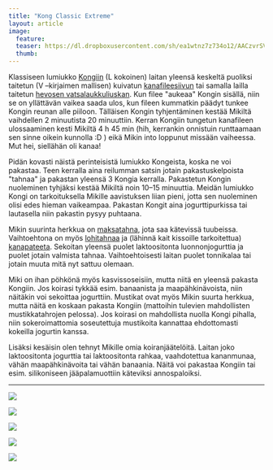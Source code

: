 ```yaml
---
title: "Kong Classic Extreme"
layout: article
image:
  feature:
  teaser: https://dl.dropboxusercontent.com/sh/ea1wtnz7z734o12/AACzvrSVdYBnDKj7SFfTyfA7a/aktivointilelut/kongit/DSC16731-245px.jpg
  thumb:
---
```

Klassiseen lumiukko [Kongiin](http://clk.tradedoubler.com/click?p(240480)a(2526211)g(21401374)url(https://www.mustijamirri.fi/kong-extreme-c69057-1)) (L kokoinen) laitan yleensä keskeltä puoliksi taitetun (V –kirjaimen mallisen) kuivatun [kanafileesiivun](http://clk.tradedoubler.com/click?p(210840)a(2526211)g(19927404)url(http://www.zooplus.fi/shop/koirat/luut/puruliuskat/rocco/171756)) tai samalla lailla taitetun [hevosen vatsalaukkuliuskan](http://clk.tradedoubler.com/click?p(210840)a(2526211)g(19927404)url(http://www.zooplus.fi/shop/koirat/luut/hevosenliha/214068)). Kun filee "aukeaa" Kongin sisällä, niin se on yllättävän vaikea saada ulos, kun fileen kummatkin päädyt tunkee Kongin reunan alle piiloon. Tälläisen Kongin tyhjentäminen kestää Mikiltä vaihdellen 2 minuutista 20 minuuttiin. Kerran Kongiin tungetun kanafileen ulossaaminen kesti Mikiltä 4 h 45 min (hih, kerrankin onnistuin runttaamaan sen sinne oikein kunnolla :D ) eikä Mikin into loppunut missään vaiheessa. Mut hei, siellähän oli kanaa!

Pidän kovasti näistä perinteisistä lumiukko Kongeista, koska ne voi pakastaa. Teen kerralla aina reilumman satsin jotain pakastuskelpoista "tahnaa" ja pakastan yleensä 3 Kongia kerralla. Pakastetun Kongin nuoleminen tyhjäksi kestää Mikiltä noin 10–15 minuuttia. Meidän lumiukko Kongi on tarkoituksella Mikille aavistuksen liian pieni, jotta sen nuoleminen olisi edes hieman vaikeampaa. Pakastan Kongit aina jogurttipurkissa tai lautasella niin pakastin pysyy puhtaana.

Mikin suurinta herkkua on [maksatahna](http://clk.tradedoubler.com/click?p(210840)a(2526211)g(19927404)url(http://www.zooplus.fi/shop/koirat/luut/pikkuherkut/puruherkut/198443)), jota saa kätevissä tuubeissa. Vaihtoehtona on myös [lohitahnaa](http://clk.tradedoubler.com/click?p(210840)a(2526211)g(19927404)url(http://www.zooplus.fi/shop/kissat/herkut/kissantahnat/muut_tahnat/405572)) ja (lähinnä kait kissoille tarkoitettua) [kanapateeta](http://clk.tradedoubler.com/click?p(210840)a(2526211)g(19927404)url(http://www.zooplus.fi/shop/kissat/herkut/kissantahnat/muut_tahnat/405574)). Sekoitan yleensä puolet laktoositonta luonnonjogurttia ja puolet jotain valmista tahnaa. Vaihtoehtoisesti laitan puolet tonnikalaa tai jotain muuta mitä nyt sattuu olemaan.

Miki on ihan pöhkönä myös kasvissoseisiin, mutta niitä en yleensä pakasta Kongiin. Jos koirasi tykkää esim. banaanista ja maapähkinävoista, niin näitäkin voi sekoittaa jogurttiin. Mustikat ovat myös Mikin suurta herkkua, mutta näitä en koskaan pakasta Kongiin (mattoihin tulevien mahdollisten mustikkatahrojen pelossa). Jos koirasi on mahdollista nuolla Kongi pihalla, niin sokeroimattomia soseutettuja mustikoita kannattaa ehdottomasti kokeilla jogurtin kanssa.

Lisäksi kesäisin olen tehnyt Mikille omia koiranjäätelöitä. Laitan joko laktoositonta jogurttia tai laktoositonta rahkaa, vaahdotettua kananmunaa, vähän maapähkinävoita tai vähän banaania. Näitä voi pakastaa Kongiin tai esim. silikoniseen jääpalamuottiin käteviksi annospaloiksi.

---

[![](https://dl.dropboxusercontent.com/sh/ea1wtnz7z734o12/AAD177-tPP7Bv2zCFS91_1_da/aktivointilelut/kongit/DSC16731_2-800px.jpg)](https://dl.dropboxusercontent.com/sh/ea1wtnz7z734o12/AADF6PI-JLkAoONYtFslr74da/aktivointilelut/kongit/DSC16731_2.jpg)

[![](https://dl.dropboxusercontent.com/sh/ea1wtnz7z734o12/AACijOdVL8Lw6PdxutHyU6DZa/aktivointilelut/kongit/DSC19223_2-800px.jpg)](https://dl.dropboxusercontent.com/sh/ea1wtnz7z734o12/AADbkl3kfuZhs-pmx8aq4jxfa/aktivointilelut/kongit/DSC19223_2.jpg)

[![](https://dl.dropboxusercontent.com/sh/ea1wtnz7z734o12/AADjXqaP1o2ICuCeiAtCprWca/aktivointilelut/kongit/DSC19253_2-800px.jpg)](https://dl.dropboxusercontent.com/sh/ea1wtnz7z734o12/AAAwMQWFwdPu0YMLjEqwmVC6a/aktivointilelut/kongit/DSC19253_2.jpg)

[![](https://dl.dropboxusercontent.com/sh/ea1wtnz7z734o12/AACpnTsdiwZCyQ6ZzHdtR-wRa/aktivointilelut/kongit/DSC14116_2-800px.jpg)](https://dl.dropboxusercontent.com/sh/ea1wtnz7z734o12/AAC3IwQozsDOm3fS-BjNzfLWa/aktivointilelut/kongit/DSC14116_2.jpg)

[![](https://dl.dropboxusercontent.com/sh/ea1wtnz7z734o12/AACSvU-T9N-EddwzX3dEGK6ma/aktivointilelut/kongit/DSC30350_2-800px.jpg)](https://dl.dropboxusercontent.com/sh/ea1wtnz7z734o12/AADQslRdrUkVJ7i3JiKyihMxa/aktivointilelut/kongit/DSC30350_2.jpg)
